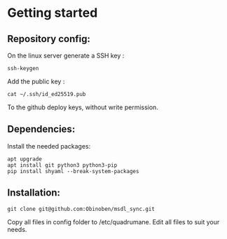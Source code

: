 # Getting started
## Repository config:

On the linux server generate a SSH key :

```ssh-keygen```

Add the public key :

```cat ~/.ssh/id_ed25519.pub```

To the github deploy keys, without write permission.

## Dependencies:

Install the needed packages:

```apt update
apt upgrade
apt install git python3 python3-pip
pip install shyaml --break-system-packages
```


## Installation:

```cd /opt
git clone git@github.com:Obinoben/msdl_sync.git
```

Copy all files in config folder to /etc/quadrumane.
Edit all files to suit your needs.
